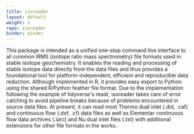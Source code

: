 ```yaml
---
title: isoreader
layout: default
weight: 1
repo: isoreader
binder: binder
---
```


This package is intended as a unified one-stop command line interface to all common IRMS (isotope ratio mass spectrometry) file formats used in stable isotope geochemistry. It enables the reading and processing of stable isotope data directly from the data files and thus provides a foundational tool for platform-independent, efficient and reproducible data reduction. Although implemented in R, it provides easy export to Python using the shared R/Python feather file format. Due to the implementation following the example of tidyverse's readr, isoreader takes care of error catching to avoid pipeline breaks because of problems encountered in source data files. At present, it can read most Thermo dual inlet (.did, .caf) and continuous flow (.dxf, .cf) data files as well as Elementar continuous flow data archives (.iarc) and Nu dual inlet files (.txt) with additional extensions for other file formats in the works.
